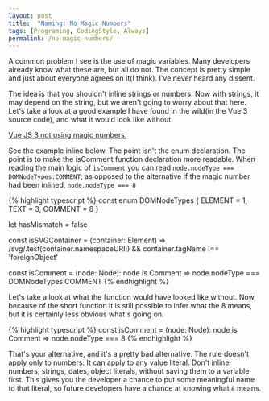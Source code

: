 ```yaml
---
layout: post
title:  "Naming: No Magic Numbers"
tags: [Programing, CodingStyle, Always]
permalink: /no-magic-numbers/
---
```


A common problem I see is the use of magic variables.  Many developers already know what these are, but all do not. The concept is pretty simple and just about everyone agrees on it(I think). I've never heard any dissent.

The idea is that you shouldn't inline strings or numbers.  Now with strings, it may depend on the string, but we aren't going to worry about that here.  Let's take a look at a good example I have found in the wild(in the Vue 3 source code), and what it would look like without.

[Vue JS 3 not using magic numbers.]( https://github.com/tbeckenhauer/vue-next/blob/9036f88d8304a3455265f1ecd86ec8f4a5ea4715/packages/runtime-core/src/hydration.ts#L28 )

See the example inline below.  The point isn't the enum declaration. The point is to make the isComment function declaration more readable. When reading the main logic of `isComment` you can read `node.nodeType === DOMNodeTypes.COMMENT`; as opposed to the alternative if the magic number had been inlined, `node.nodeType === 8`

{% highlight typescript %}
const enum DOMNodeTypes {
    ELEMENT = 1,
    TEXT = 3,
    COMMENT = 8
}

let hasMismatch = false

const isSVGContainer = (container: Element) =>
    /svg/.test(container.namespaceURI!) && container.tagName !== 'foreignObject'

const isComment = (node: Node): node is Comment =>
    node.nodeType === DOMNodeTypes.COMMENT
{% endhighlight %}

Let's take a look at what the function would have looked like without. Now because of the short function it is still possible to infer what the 8 means, but it is certainly less obvious what's going on.

{% highlight typescript %}
const isComment = (node: Node): node is Comment =>
    node.nodeType === 8
{% endhighlight %}

That's your alternative, and it's a pretty bad alternative.  The rule doesn't apply only to numbers.  It can apply to any value literal. Don't inline numbers, strings, dates, object literals, without saving them to a variable first.  This gives you the developer a chance to put some meaningful name to that literal, so future developers have a chance at knowing what `8` means.